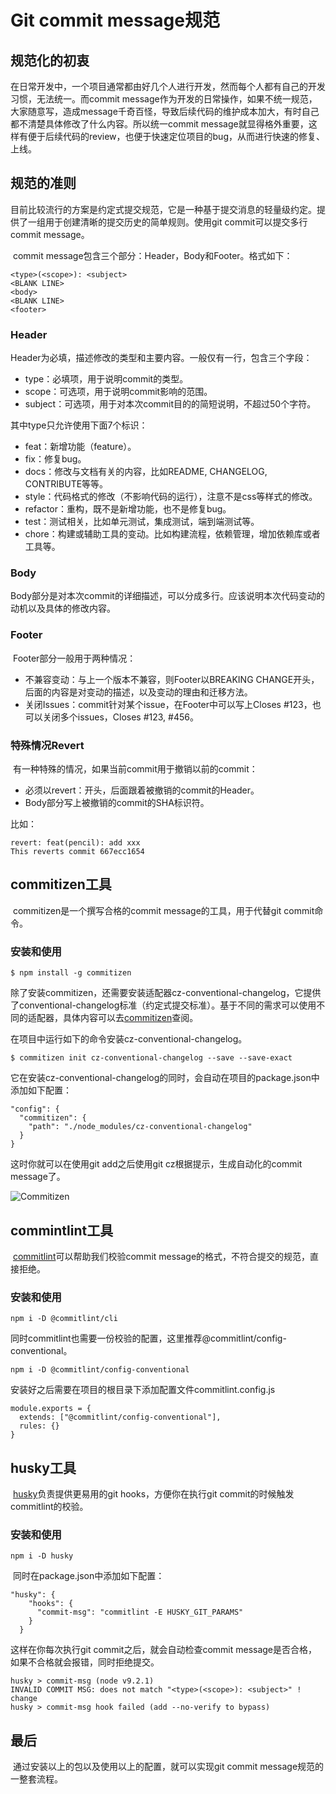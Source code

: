 # Git commit message规范

## 规范化的初衷

​	在日常开发中，一个项目通常都由好几个人进行开发，然而每个人都有自己的开发习惯，无法统一。而commit message作为开发的日常操作，如果不统一规范，大家随意写，造成message千奇百怪，导致后续代码的维护成本加大，有时自己都不清楚具体修改了什么内容。所以统一commit message就显得格外重要，这样有便于后续代码的review，也便于快速定位项目的bug，从而进行快速的修复、上线。

## 规范的准则

​	目前比较流行的方案是约定式提交规范，它是一种基于提交消息的轻量级约定。提供了一组用于创建清晰的提交历史的简单规则。使用git commit可以提交多行commit message。

​	commit message包含三个部分：Header，Body和Footer。格式如下：

```
<type>(<scope>): <subject> 
<BLANK LINE> 
<body> 
<BLANK LINE> 
<footer>
```

### Header

​	Header为必填，描述修改的类型和主要内容。一般仅有一行，包含三个字段：

+ type：必填项，用于说明commit的类型。
+ scope：可选项，用于说明commit影响的范围。
+ subject：可选项，用于对本次commit目的的简短说明，不超过50个字符。

其中type只允许使用下面7个标识：

+ feat：新增功能（feature）。
+ fix：修复bug。
+ docs：修改与文档有关的内容，比如README, CHANGELOG, CONTRIBUTE等等。
+ style：代码格式的修改（不影响代码的运行），注意不是css等样式的修改。
+ refactor：重构，既不是新增功能，也不是修复bug。
+ test：测试相关，比如单元测试，集成测试，端到端测试等。
+ chore：构建或辅助工具的变动。比如构建流程，依赖管理，增加依赖库或者工具等。

### Body

​	Body部分是对本次commit的详细描述，可以分成多行。应该说明本次代码变动的动机以及具体的修改内容。

### Footer

​	Footer部分一般用于两种情况：

+ 不兼容变动：与上一个版本不兼容，则Footer以BREAKING CHANGE开头，后面的内容是对变动的描述，以及变动的理由和迁移方法。
+ 关闭Issues：commit针对某个issue，在Footer中可以写上Closes #123，也可以关闭多个issues，Closes #123, #456。

### 特殊情况Revert

​	有一种特殊的情况，如果当前commit用于撤销以前的commit：

+ 必须以revert：开头，后面跟着被撤销的commit的Header。
+ Body部分写上被撤销的commit的SHA标识符。

比如：

```
revert: feat(pencil): add xxx
This reverts commit 667ecc1654
```

## commitizen工具

​	commitizen是一个撰写合格的commit message的工具，用于代替git commit命令。

### 安装和使用

```
$ npm install -g commitizen
```

除了安装commitizen，还需要安装适配器cz-conventional-changelog，它提供了conventional-changelog标准（约定式提交标准）。基于不同的需求可以使用不同的适配器，具体内容可以去[commitizen](https://github.com/commitizen/cz-cli)查阅。

在项目中运行如下的命令安装cz-conventional-changelog。

```
$ commitizen init cz-conventional-changelog --save --save-exact
```

它在安装cz-conventional-changelog的同时，会自动在项目的package.json中添加如下配置：

```
"config": {
  "commitizen": {
    "path": "./node_modules/cz-conventional-changelog"
  }
}
```

这时你就可以在使用git add之后使用git cz根据提示，生成自动化的commit message了。

![Commitizen](https://tva1.sinaimg.cn/large/007S8ZIlly1gi13z08rjsg30hs0b41ky.gif)

## commintlint工具

​	[commitlint](https://github.com/conventional-changelog/commitlint)可以帮助我们校验commit message的格式，不符合提交的规范，直接拒绝。

### 安装和使用

```
npm i -D @commitlint/cli
```

同时commitlint也需要一份校验的配置，这里推荐@commitlint/config-conventional。

```
npm i -D @commitlint/config-conventional
```

安装好之后需要在项目的根目录下添加配置文件commitlint.config.js

```
module.exports = {
  extends: ["@commitlint/config-conventional"],
  rules: {}
}
```

## husky工具

​	[husky](https://github.com/typicode/husky)负责提供更易用的git hooks，方便你在执行git commit的时候触发commitlint的校验。

### 安装和使用

```
npm i -D husky
```

​	同时在package.json中添加如下配置：

```
"husky": {
    "hooks": {
      "commit-msg": "commitlint -E HUSKY_GIT_PARAMS"
    }
  }
```

这样在你每次执行git commit之后，就会自动检查commit message是否合格，如果不合格就会报错，同时拒绝提交。

```
husky > commit-msg (node v9.2.1)
INVALID COMMIT MSG: does not match "<type>(<scope>): <subject>" !
change
husky > commit-msg hook failed (add --no-verify to bypass)
```

## 最后

​	通过安装以上的包以及使用以上的配置，就可以实现git commit message规范的一整套流程。

